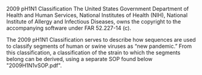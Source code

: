 2009 pH1N1 Classification
The United States Government Department of Health and Human Services, National Institutes of Health (NIH), National Institute of Allergy and Infectious Diseases, owns the copyright to the accompanying software under FAR 52.227-14 (c).

The 2009 pH1N1 Classification serves to describe how sequences are used to classify segments of human or swine viruses as “new pandemic.” From this classification, a classification of the strain to which the segments belong can be derived, using a separate SOP found below "2009H1N1vSOP.pdf".
